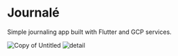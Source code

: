# Journalé

Simple journaling app built with Flutter and GCP services.


![Copy of Untitled](https://user-images.githubusercontent.com/44161282/136325344-53d620d8-2727-4863-95cc-4c804b6b8f1c.png)
![detail](https://user-images.githubusercontent.com/44161282/136325346-7025ed59-d28e-4494-aca1-c5f309f22e79.png)
